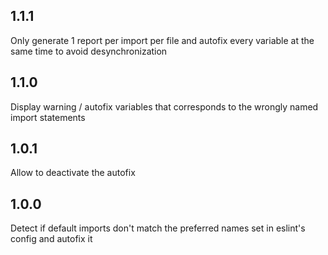 ## 1.1.1

Only generate 1 report per import per file and autofix every variable at the same time to avoid desynchronization

## 1.1.0

Display warning / autofix variables that corresponds to the wrongly named import statements

## 1.0.1

Allow to deactivate the autofix

## 1.0.0

Detect if default imports don't match the preferred names set in eslint's config and autofix it
